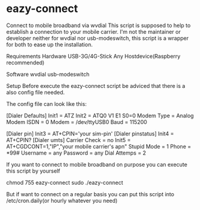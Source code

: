 # eazy-connect

Connect to mobile broadband via wvdial
This script is supposed to help to establish a connection to your mobile carrier.
I'm not the maintainer or developer neither for wvdial nor usb-modeswitch, this script is a wrapper for both to ease up the installation.

Requirements
Hardware
USB-3G/4G-Stick
Any Hostdevice(Raspberry recommended)

Software
wvdial
usb-modeswitch

Setup
Before execute the eazy-connect script be adviced that there is a also config file needed.

The config file can look like this:

[Dialer Defaults]
Init1 = ATZ
Init2 = ATQ0 V1 E1 S0=0
Modem Type = Analog Modem
ISDN = 0
Modem = /dev/ttyUSB0
Baud = 115200

[Dialer pin]
Init3 = AT+CPIN='your sim-pin'
[Dialer pinstatus]
Init4 = AT+CPIN?
[Dialer umts]
Carrier Check = no
Init5 = AT+CGDCONT=1,"IP","your mobile carrier's apn"
Stupid Mode = 1
Phone = *99#
Username = any
Password = any
Dial Attemps = 2

If you want to connect to mobile broadband on purpose you can execute this script by yourself

chmod 755 eazy-connect
sudo ./eazy-connect

But if want to connect on a regular basis you can put this script into /etc/cron.daily(or hourly whatever you need)
